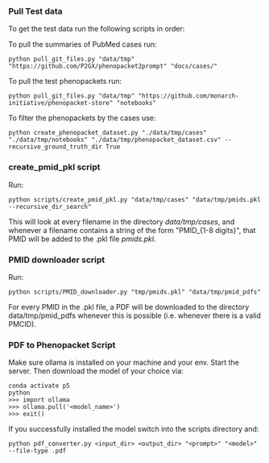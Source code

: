 ### Pull Test data
To get the test data run the following scripts in order:

To pull the summaries of PubMed cases run:
```shell
python pull_git_files.py "data/tmp" "https://github.com/P2GX/phenopacket2prompt" "docs/cases/"
```

To pull the test phenopackets run:
```shell
python pull_git_files.py "data/tmp" "https://github.com/monarch-initiative/phenopacket-store" "notebooks"
```

To filter the phenopackets by the cases use:
```shell
python create_phenopacket_dataset.py "./data/tmp/cases" "./data/tmp/notebooks" "./data/tmp/phenopacket_dataset.csv" --recursive_ground_truth_dir True
```

### create_pmid_pkl script
Run: 
```shell
python scripts/create_pmid_pkl.py "data/tmp/cases" "data/tmp/pmids.pkl --recursive_dir_search"
```
This will look at every filename in the directory *data/tmp/cases*, and whenever a filename contains a string of the form
"PMID_{1-8 digits}", that PMID will be added to the .pkl file *pmids.pkl*. 

### PMID downloader script
Run: 
```shell
python scripts/PMID_downloader.py "tmp/pmids.pkl" "data/tmp/pmid_pdfs"
```
For every PMID in the .pkl file, a PDF will be downloaded to the directory data/tmp/pmid_pdfs whenever this is possible (i.e. whenever there is a valid PMCID).

### PDF to Phenopacket Script
Make sure ollama is installed on your machine and your env. Start the server.
Then download the model of your choice via:
```shell
conda activate p5
python
>>> import ollama
>>> ollama.pull('<model_name>')
>>> exit()
```

If you successfully installed the model switch into the scripts directory and:
```shell 
python pdf_converter.py <input_dir> <output_dir> "<prompt>" "<model>" --file-type .pdf
```